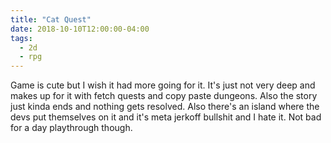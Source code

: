 ```yaml
---
title: "Cat Quest"
date: 2018-10-10T12:00:00-04:00
tags:
  - 2d
  - rpg
---
```


Game is cute but I wish it had more going for it. It's just not very deep and makes up for it with fetch quests and copy paste dungeons. Also the story just kinda ends and nothing gets resolved. Also there's an island where the devs put themselves on it and it's meta jerkoff bullshit and I hate it. Not bad for a day playthrough though.
